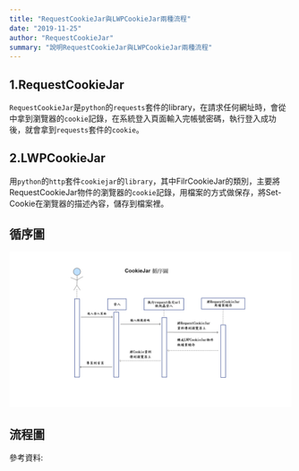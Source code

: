 ```yaml
---
title: "RequestCookieJar與LWPCookieJar兩種流程"
date: "2019-11-25"
author: "RequestCookieJar"
summary: "說明RequestCookieJar與LWPCookieJar兩種流程"
---
```




## 1.RequestCookieJar

`RequestCookieJar`是`python`的`requests`套件的library，在請求任何網址時，會從中拿到瀏覽器的`cookie`記錄，在系統登入頁面輸入完帳號密碼，執行登入成功後，就會拿到`requests`套件的`cookie`。



## 2.LWPCookieJar

用`python`的`http`套件`cookiejar`的`library`，其中FilrCookieJar的類別，主要將RequestCookieJar物件的瀏覽器的`cookie`記錄，用檔案的方式做保存，將Set-Cookie在瀏覽器的描述內容，儲存到檔案裡。



## 循序圖

![CookieJarUML](https://raw.githubusercontent.com/coolgood88142/markdown_note/master/assets/images/CookieJarUML.png)



## 流程圖



參考資料:



